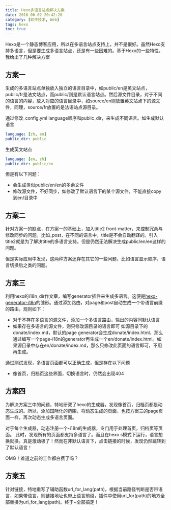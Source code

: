 ```yaml
---
title: Hexo多语言站点解决方案
date: 2016-06-02 20:42:28
category: [软件技术, Web]
tags: hexo
toc: true
---
```

Hexo是一个静态博客应用，所以在多语言站点支持上，并不是很好。虽然Hexo支持多语言，但是要生成多语言站点，还是有一些困难的。基于Hexo的一些特性，我给出了几种解决方案

<!-- more -->

## 方案一
生成的多语言站点单独放入独立的语言目录中，如public/en是英文站点，public/fr是法文站点，而public/则是默认语言站点。然后源文件目录，对于不同的语言的内容，放入对应的语言目录中，如source/en则放置英文站点下的源文件，同理，source/fr放置的是法语站点源目录。

通过修改_config.yml language顺序和public_dir，来生成不同语言。如生成默认语言
```yaml
language: [zh, en]
public_dir: public
```
生成英文站点
```yaml
language: [en, zh]
public_dir: public/en
```
但是有以下问题：
- 会生成类似public/en/en的多余文件
- 修改源文件，不好同步，如修改了默认语言下的某个源文件，不能直接copy到en/目录中

## 方案二
针对方案一的缺点，在方案一的基础上，加入title2 front-matter，来控制冗余与修改同步的问题。比如_post，在不同的语言中，title是不会自动翻译的。引入title2就是为了解决title的多语言支持。但是仍然无法解决生成public/en/en这样的问题。

但是实际应用中发现，这两种方案还存在其它的一些问题，比如语言显示顺序，语言切换后之类的问题。

## 方案三
利用hexo的i18n_dir作文章，编写generator插件来生成多语言。这便是[hexo-generator-i18n](http://github.com/jamling/hexo-generator-github)的雏形。通过添加路由，对page和post自动生成一个带语言前缀的路由。规则如下：
- 对于不存在多语言的源文件，添加一个多语言路由，输出的内容同默认语言
- 如果存在多语言的源文件，则只修改源目录的语言即可
如源目录下的donate/index.md，默认的page generator会生成donate/index.html，那么通过编写一个page-i18n的generator再生成一个en/donate/index.html。如果源目录中存在en/donate/index.md，那么只修改此页面的语言即可，不用再生成。

通过测试发现，多语言页面都可以正确生成，但是存在以下问题
- 像首页，归档页这些界面，切换语言时，仍然会出现404

## 方案四
为解决方案三中的问题，特地研究了hexo的生成器，发现像首页，归档页都是动态生成的。所以，添加国际化的范围，将动态生成的页面，也按方案三的page页面一样，再次动态生成多语言页面。

对于每个生成器，动态注册一个-i18n的生成器，专门用于处理首页，归档页等页面。
此时，发现所有的页面都支持多语言了。而且在hexo s模式下运行，语言想换就换。真是激动极了！然而在非默认语言下，点击链接的时候，发现仍然跳转到了默认语言！

OMG！难道之前的工作都白费了吗？

## 方案五
针对链接，特地重写了辅助函数url_for_lang(path)，根据当前路径判断是否带语言，如果带语言，则链接地址也带上语言前缀，插件中使用url_for(path)的地方全部替换为url_for_lang(path)。终于~全部搞定！

